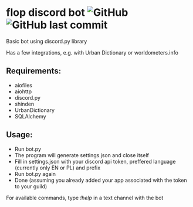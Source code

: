 # flop discord bot  ![GitHub](https://img.shields.io/github/license/shaderlight/flop_discord_bot) ![GitHub last commit](https://img.shields.io/github/last-commit/shaderlight/flop_discord_bot)


Basic bot using discord.py library

Has a few integrations, e.g. with Urban Dictionary or worldometers.info

## Requirements:
- aiofiles
- aiohttp
- discord.py
- shinden
- UrbanDictionary
- SQLAlchemy

## Usage:

- Run bot.py
- The program will generate settings.json and close itself
- Fill in settings.json with your discord api token, preffered language (currently only EN or PL) and prefix
- Run bot.py again
- Done (assuming you already added your app associated with the token to your guild)

For available commands, type *!help* in a text channel with the bot
